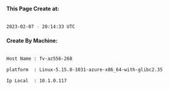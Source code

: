 
   
#### This Page Create at:

```bash

2023-02-07 - 20:14:33 UTC

```

#### Create By Machine:

```bash

Host Name : fv-az556-268

platform  : Linux-5.15.0-1031-azure-x86_64-with-glibc2.35

Ip Local  : 10.1.0.117

```

